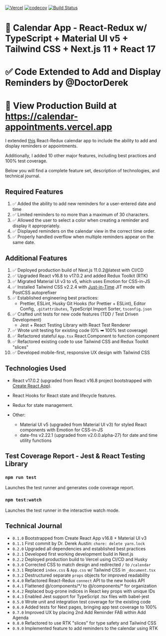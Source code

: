 [![Vercel](https://therealsujitk-vercel-badge.vercel.app/?app=calendar-appointments)](https://calendar-appointments.vercel.app/?app=calendar-appointments) [![codecov](https://codecov.io/gh/DoctorDerek/calendar-appointments/branch/master/graph/badge.svg?token=7VDUW7TGZN)](https://codecov.io/gh/DoctorDerek/calendar-appointments) [![Build Status](https://travis-ci.com/DoctorDerek/calendar-appointments.svg?branch=master)](https://travis-ci.com/DoctorDerek/calendar-appointments)

# 📆 Calendar App - React-Redux w/ TypeScript + Material UI v5 + Tailwind CSS + Next.js 11 + React 17

# ✅ Code Extended to Add and Display Reminders by @DoctorDerek

# 👀 View Production Build at https://calendar-appointments.vercel.app

I extended [this](https://github.com/DoctorDerek/calendar-appointments) React-Redux calendar app to include the ability to add and display reminders or appointments.

Additionally, I added 10 other major features, including best practices and 100% test coverage.

Below you will find a complete feature set, description of technologies, and technical journal.

## Required Features

1. ✅ Added the ability to add new reminders for a user-entered date and time
2. ✅ Limited reminders to no more than a maximum of 30 characters.
3. ✅ Allowed the user to select a color when creating a reminder and display it appropriately.
4. ✅ Displayed reminders on the calendar view in the correct time order.
5. ✅ Properly handled overflow when multiple reminders appear on the same date.

## Additional Features

1. ✅ Deployed production build of Next.js 11.0.2@latest with CI/CD
2. ✅ Upgraded React v16.8 to v17.0.2 and added Redux Toolkit (RTK)
3. ✅ Migrated Material UI v3 to v5, which uses Emotion for CSS-in-JS
4. ✅ Installed Tailwind CSS v2.2.4 with [Just-in-Time](https://tailwindcss.com/docs/just-in-time-mode) JIT mode with PostCSS autoprefixer
5. ✅ Established engineering best practices:
   - Prettier, ESLint, Husky Git Hooks (for Prettier + ESLint), Editor Config, `.gitattributes`, TypeScript Import Sorter, `tsconfig.json`
6. ✅ Crafted unit tests for new code features (TDD / Test Driven Development)
   - Jest + React Testing Library with React Test Renderer
7. ✅ Wrote unit testing for existing code (0% ➡ 100% test coverage)
8. ✅ Refactored stateful `App.tsx` React.Component to function component
9. ✅ Refactored existing code to use Tailwind CSS and Redux Toolkit "slices"
10. ✅ Developed mobile-first, responsive UX design with Tailwind CSS

## Technologies Used

- React v17.0.2 (upgraded from React v16.8 project bootstrapped with [Create React App](https://github.com/facebook/create-react-app)).

- React Hooks for React state and lifecycle features.

- Redux for state management.

- Other:
  - Material UI v5 (upgraded from Material UI v3) for styled React components with Emotion for CSS-in-JS
  - date-fns v2.22.1 (upgraded from v2.0.0.alpha-27) for date and time utility functions

## Test Coverage Report - Jest & React Testing Library

### `npm run test`

Launches the test runner and generates code coverage report.

### `npm test:watch`

Launches the test runner in the interactive watch mode.

## Technical Journal

- `0.1.0` Bootstrapped from Create React App v16.8 + Material UI v3
- `0.1.1` First commit by Dr. Derek Austin: `chore: delete yarn.lock`
- `0.2.0` Upgraded all dependencies and established best practices
- `0.2.1` Developed first working development build in Next.js
- `0.2.2` Deployed production build to Vercel using CI/CD and Husky
- `0.3.0` Corrected CSS to match design and redirected `/` to `/calendar`
- `0.3.1` Replaced `index.css` & `App.css` w/ Tailwind CSS in `_document.tsx`
- `0.3.2` Destructured separate `props` objects for improved readability
- `0.4.0` Refactored React-Redux `connect` API to the new hooks API
- `0.4.1` Flattened @/components/\*_/_ to @/components/\* for organization
- `0.4.2` Replaced bug-prone indices in React key props with unique IDs
- `0.4.3` Enabled Jest support for TypeScript .tsx files with babel-jest
- `0.5.0` Wrote unit and integration test coverage for the existing code
- `0.6.0` Added tests for Next pages, bringing app test coverage to 100%
- `0.7.0` Improved UX by placing 2nd Add Reminder FAB within Add Agenda
- `0.8.0` Refactored to use RTK "slices" for type safety and Tailwind CSS
- `0.9.0` Implemented feature to add reminders to the calendar using RTK
